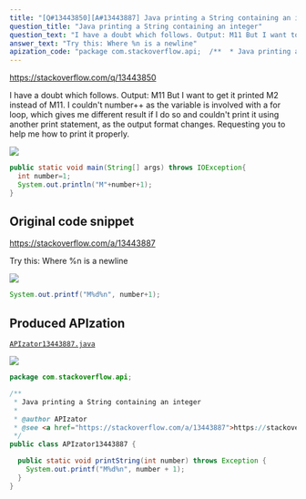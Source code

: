 ```yaml
---
title: "[Q#13443850][A#13443887] Java printing a String containing an integer"
question_title: "Java printing a String containing an integer"
question_text: "I have a doubt which follows. Output: M11 But I want to get it printed M2 instead of M11. I couldn't number++ as the variable is involved with a for loop, which gives me different result if I do so and couldn't print it using another print statement, as the output format changes. Requesting you to help me how to print it properly."
answer_text: "Try this: Where %n is a newline"
apization_code: "package com.stackoverflow.api;  /**  * Java printing a String containing an integer  *  * @author APIzator  * @see <a href=\"https://stackoverflow.com/a/13443887\">https://stackoverflow.com/a/13443887</a>  */ public class APIzator13443887 {    public static void printString(int number) throws Exception {     System.out.printf(\"M%d%n\", number + 1);   } }"
---
```


https://stackoverflow.com/q/13443850

I have a doubt which follows.
Output: M11
But I want to get it printed M2 instead of M11. I couldn&#x27;t number++ as the variable is involved with a for loop, which gives me different result if I do so and couldn&#x27;t print it using another print statement, as the output format changes.
Requesting you to help me how to print it properly.


<div class="code-logo"><img src="/stackoverflow.png" /></div>

```java
public static void main(String[] args) throws IOException{
  int number=1;
  System.out.println("M"+number+1);
}
```


## Original code snippet

https://stackoverflow.com/a/13443887

Try this:
Where %n is a newline

<div class="code-logo"><img src="/stackoverflow.png" /></div>

```java
System.out.printf("M%d%n", number+1);
```

## Produced APIzation

[`APIzator13443887.java`](https://github.com/blind-papers/apization-temp-data/raw/main/search/APIzator13443887.java)

<div class="code-logo"><img src="/apizator.png" /></div>

```java
package com.stackoverflow.api;

/**
 * Java printing a String containing an integer
 *
 * @author APIzator
 * @see <a href="https://stackoverflow.com/a/13443887">https://stackoverflow.com/a/13443887</a>
 */
public class APIzator13443887 {

  public static void printString(int number) throws Exception {
    System.out.printf("M%d%n", number + 1);
  }
}

```